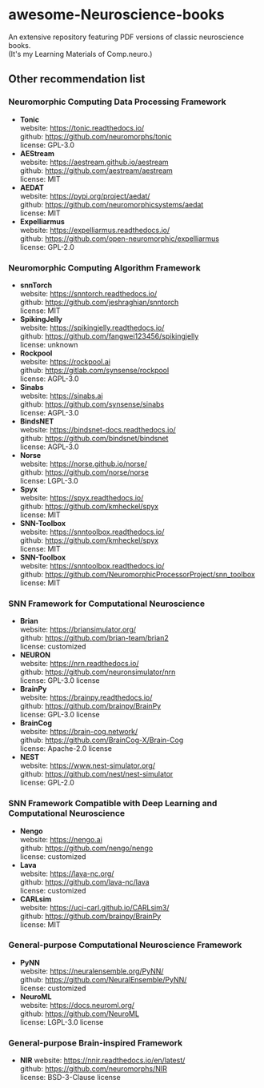 # awesome-Neuroscience-books
An extensive repository featuring PDF versions of classic neuroscience books.  
(It's my Learning Materials of Comp.neuro.)
## Other recommendation list
### Neuromorphic Computing Data Processing Framework
- **Tonic**     
website: https://tonic.readthedocs.io/    
github: https://github.com/neuromorphs/tonic   
license: GPL-3.0
- **AEStream**    
website: https://aestream.github.io/aestream  
github: https://github.com/aestream/aestream  
license: MIT
- **AEDAT**  
website: https://pypi.org/project/aedat/  
github: https://github.com/neuromorphicsystems/aedat  
license: MIT
- **Expelliarmus**  
website: https://expelliarmus.readthedocs.io/  
github: https://github.com/open-neuromorphic/expelliarmus  
license: GPL-2.0
### Neuromorphic Computing Algorithm Framework
- **snnTorch**  
website: https://snntorch.readthedocs.io/  
github: https://github.com/jeshraghian/snntorch  
license: MIT
- **SpikingJelly**   
website: https://spikingjelly.readthedocs.io/  
github: https://github.com/fangwei123456/spikingjelly  
license: unknown
- **Rockpool**  
website: https://rockpool.ai  
github: https://gitlab.com/synsense/rockpool  
license: AGPL-3.0
- **Sinabs**  
website: https://sinabs.ai  
github: https://github.com/synsense/sinabs  
license: AGPL-3.0
- **BindsNET**  
website: https://bindsnet-docs.readthedocs.io/  
github: https://github.com/bindsnet/bindsnet  
license: AGPL-3.0
- **Norse**  
website: https://norse.github.io/norse/   
github: https://github.com/norse/norse  
license: LGPL-3.0
- **Spyx**  
website: https://spyx.readthedocs.io/  
github: https://github.com/kmheckel/spyx  
license: MIT
- **SNN-Toolbox**    
website: https://snntoolbox.readthedocs.io/  
github: https://github.com/kmheckel/spyx  
license: MIT
- **SNN-Toolbox**  
website: https://snntoolbox.readthedocs.io/  
github: https://github.com/NeuromorphicProcessorProject/snn_toolbox  
license: MIT
### SNN Framework for Computational Neuroscience
- **Brian**   
website: https://briansimulator.org/  
github: https://github.com/brian-team/brian2  
license: customized
- **NEURON**  
website: https://nrn.readthedocs.io/  
github: https://github.com/neuronsimulator/nrn  
license: GPL-3.0 license
- **BrainPy**  
website: https://brainpy.readthedocs.io/  
github: https://github.com/brainpy/BrainPy  
license: GPL-3.0 license
- **BrainCog**    
website: https://brain-cog.network/  
github: https://github.com/BrainCog-X/Brain-Cog  
license: Apache-2.0 license
- **NEST**  
website: https://www.nest-simulator.org/  
github: https://github.com/nest/nest-simulator  
license: GPL-2.0
### SNN Framework Compatible with Deep Learning and Computational Neuroscience
- **Nengo**  
website: https://nengo.ai  
github: https://github.com/nengo/nengo  
license: customized
- **Lava**  
website: https://lava-nc.org/  
github: https://github.com/lava-nc/lava  
license: customized
- **CARLsim**  
website: https://uci-carl.github.io/CARLsim3/  
github: https://github.com/brainpy/BrainPy  
license: MIT
### General-purpose Computational Neuroscience Framework
- **PyNN**  
website: https://neuralensemble.org/PyNN/  
github: https://github.com/NeuralEnsemble/PyNN/  
license: customized
- **NeuroML**  
website: https://docs.neuroml.org/  
github: https://github.com/NeuroML  
license: LGPL-3.0 license
### General-purpose Brain-inspired Framework
- **NIR**
website: https://nnir.readthedocs.io/en/latest/  
github: https://github.com/neuromorphs/NIR  
license: BSD-3-Clause license

